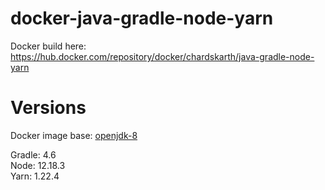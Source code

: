 # docker-java-gradle-node-yarn
Docker build here: https://hub.docker.com/repository/docker/chardskarth/java-gradle-node-yarn

# Versions

Docker image base: [openjdk-8](https://hub.docker.com/_/openjdk)

Gradle: 4.6  
Node: 12.18.3  
Yarn: 1.22.4  
